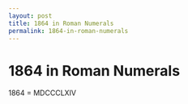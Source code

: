 ```yaml
---
layout: post
title: 1864 in Roman Numerals
permalink: 1864-in-roman-numerals
---
```


# 1864 in Roman Numerals

1864 = MDCCCLXIV
